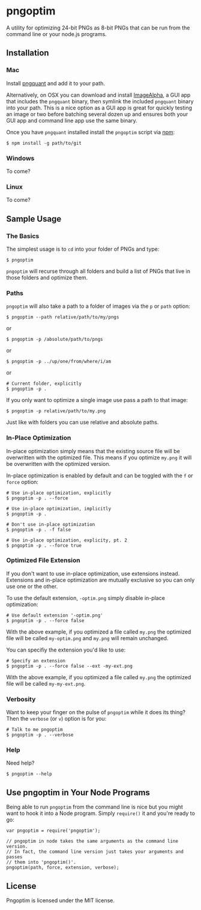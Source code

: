 # pngoptim

A utility for optimizing 24-bit PNGs as 8-bit PNGs that can be run from the command line or your node.js programs.

## Installation

### Mac

Install [pngquant](http://pngquant.org/) and add it to your path.

Alternatively, on OSX you can download and install [ImageAlpha](http://pngmini.com/), a GUI app that includes the `pngquant` binary, then symlink the included `pngquant` binary into your path. This is a nice option as a GUI app is great for quickly testing an image or two before batching several dozen up and ensures both your GUI app and command line app use the same binary.

Once you have `pngquant` installed install the `pngoptim` script via [npm](https://npmjs.org/):

    $ npm install -g path/to/git

### Windows

To come?

### Linux

To come?

## Sample Usage

### The Basics

The simplest usage is to `cd` into your folder of PNGs and type:

    $ pngoptim

`pngoptim` will recurse through all folders and build a list of PNGs that live in those folders and optimize them.

### Paths

`pngoptim` will also take a path to a folder of images via the `p` or `path` option:

    $ pngoptim --path relative/path/to/my/pngs

or

    $ pngoptim -p /absolute/path/to/pngs

or

    $ pngoptim -p ../up/one/from/where/i/am

or

    # Current folder, explicitly
    $ pngoptim -p .

If you only want to optimize a single image use pass a path to that image:

    $ pngoptim -p relative/path/to/my.png

Just like with folders you can use relative and absolute paths.

### In-Place Optimization

In-place optimization simply means that the existing source file will be overwritten with the optimized file. This means if you optimize `my.png` it will be overwritten with the optimized version.

In-place optimization is enabled by default and can be toggled with the `f` or `force` option:

    # Use in-place optimization, explicitly
    $ pngoptim -p . --force

    # Use in-place optimization, implicitly
    $ pngoptim -p .

    # Don't use in-place optimization
    $ pngoptim -p . -f false

    # Use in-place optimization, explicity, pt. 2
    $ pngoptim -p . --force true

### Optimized File Extension

If you don't want to use in-place optimization, use extensions instead. Extensions and in-place optimization are mutually exclusive so you can only use one or the other.

To use the default extension, `-optim.png` simply disable in-place optimization:

    # Use default extension '-optim.png'
    $ pngoptim -p . --force false

With the above example, if you optimized a file called `my.png` the optimized file will be called `my-optim.png` and `my.png` will remain unchanged.

You can specifiy the extension you'd like to use:

    # Specify an extension
    $ pngoptim -p . --force false --ext -my-ext.png

With the above example, if you optimized a file called `my.png` the optimized file will be called `my-my-ext.png`.

### Verbosity

Want to keep your finger on the pulse of `pngoptim` while it does its thing? Then the `verbose` (or `v`) option is for you:

    # Talk to me pngoptim
    $ pngoptim -p . --verbose

### Help

Need help?

    $ pngoptim --help

## Use pngoptim in Your Node Programs

Being able to run `pngoptim` from the command line is nice but you might want to hook it into a Node program. Simply `require()` it and you're ready to go:


    var pngoptim = require('pngoptim');

    // pngoptim in node takes the same arguments as the command line version.
    // In fact, the command line version just takes your arguments and passes
    // them into 'pngoptim()'.
    pngoptim(path, force, extension, verbose);

## License

Pngoptim is licensed under the MIT license.
